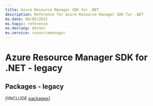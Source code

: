 ```yaml
---
title: Azure Resource Manager SDK for .NET
description: Reference for Azure Resource Manager SDK for .NET
ms.date: 06/05/2025
ms.topic: reference
ms.devlang: dotnet
ms.service: resourcemanager
---
```

# Azure Resource Manager SDK for .NET - legacy
## Packages - legacy
[!INCLUDE [packages](resource-manager-index.md)]